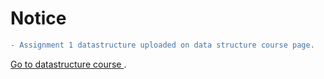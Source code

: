 # Notice


```diff
- Assignment 1 datastructure uploaded on data structure course page.
```

[Go to datastructure course ](./datastructure.html).
